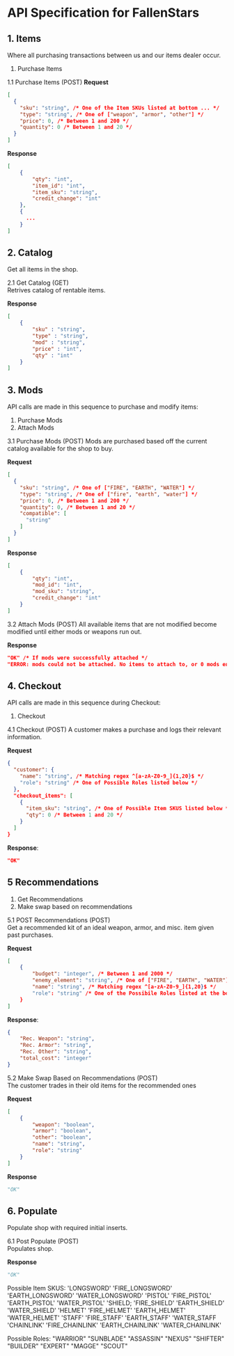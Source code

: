 # API Specification for FallenStars 

## 1. Items
Where all purchasing transactions between us and our items dealer occur.
1. Purchase Items

1.1 Purchase Items (POST)
**Request**
```json
[
  {
    "sku": "string", /* One of the Item SKUs listed at bottom ... */
    "type": "string", /* One of ["weapon", "armor", "other"] */
    "price": 0, /* Between 1 and 200 */
    "quantity": 0 /* Between 1 and 20 */
  }
]
```

**Response**
```json
[
    {
        "qty": "int", 
        "item_id": "int",
        "item_sku": "string", 
        "credit_change": "int"
    }, 
    {
      ...
    }
]
```

## 2. Catalog 
Get all items in the shop.

2.1 Get Catalog (GET)   
Retrives catalog of rentable items. 

**Response**
```json
[
    {
        "sku" : "string", 
        "type" : "string",
        "mod" : "string",
        "price" : "int",
        "qty" : "int"
    }      
]
```

## 3. Mods
API calls are made in this sequence to purchase and modify items:
1. Purchase Mods
2. Attach Mods

3.1 Purchase Mods (POST) 
Mods are purchased based off the current catalog available for the shop to buy.

**Request**
```json
[
  {
    "sku": "string", /* One of ["FIRE", "EARTH", "WATER"] */
    "type": "string", /* One of ["fire", "earth", "water"] */
    "price": 0, /* Between 1 and 200 */
    "quantity": 0, /* Between 1 and 20 */
    "compatible": [
      "string"
    ]
  }
]
```

**Response**
```json
[
    {
        "qty": "int", 
        "mod_id": "int",
        "mod_sku": "string", 
        "credit_change": "int"
    }
]
```

3.2 Attach Mods (POST) 
All available items that are not modified become modified until either mods or weapons run out.

**Response**
```json
"OK" /* If mods were successfully attached */
"ERROR: mods could not be attached. No items to attach to, or 0 mods entered." /* Else */
```

##  4. Checkout
API calls are made in this sequence during Checkout: 
1. Checkout

4.1 Checkout (POST)
A customer makes a purchase and logs their relevant information.

**Request**
```json
{
  "customer": {
    "name": "string", /* Matching regex ^[a-zA-Z0-9_]{1,20}$ */
    "role": "string" /* One of Possible Roles listed below */
  },
  "checkout_items": [
    {
      "item_sku": "string", /* One of Possible Item SKUS listed below */
      "qty": 0 /* Between 1 and 20 */
    }
  ]
}
```

**Response**:
```json
"OK"
```

## 5 Recommendations
1. Get Recommendations
2. Make swap based on recommendations

5.1 POST Recommendations (POST)   
Get a recommended kit of an ideal weapon, armor, and misc. item given past purchases.

**Request**
```json
[
    {
        "budget": "integer", /* Between 1 and 2000 */ 
        "enemy_element": "string", /* One of ["FIRE", "EARTH", "WATER"] */
        "name": "string", /* Matching regex ^[a-zA-Z0-9_]{1,20}$ */
        "role": "string" /* One of the Possibile Roles listed at the bottom */
    }
]
```

**Response**:

```json
{
    "Rec. Weapon": "string",
    "Rec. Armor": "string",
    "Rec. Other": "string",
    "total_cost": "integer"
}
```

5.2 Make Swap Based on Recommendations (POST)   
The customer trades in their old items for the recommended ones

**Request**
```json
[
    {
        "weapon": "boolean",
        "armor": "boolean",
        "other": "boolean",
        "name": "string",
        "role": "string"
    }
]
```
**Response**
```python 3
"OK"
```

## 6. Populate 
Populate shop with required initial inserts.

6.1 Post Populate (POST)   
Populates shop.

**Response**
```python 3
"OK"
```

Possible Item SKUS: 
'LONGSWORD'
'FIRE_LONGSWORD'
'EARTH_LONGSWORD'
'WATER_LONGSWORD'
'PISTOL'
'FIRE_PISTOL'
'EARTH_PISTOL'
'WATER_PISTOL'
'SHIELD;
'FIRE_SHIELD'
'EARTH_SHIELD'
'WATER_SHIELD'
'HELMET'
'FIRE_HELMET'
'EARTH_HELMET'
'WATER_HELMET'
'STAFF'
'FIRE_STAFF'
'EARTH_STAFF'
'WATER_STAFF
'CHAINLINK'
'FIRE_CHAINLINK'
'EARTH_CHAINLINK'
'WATER_CHAINLINK'

Possible Roles: 
"WARRIOR"
"SUNBLADE"
"ASSASSIN"
"NEXUS"
"SHIFTER"
"BUILDER"
"EXPERT"
"MAGGE"
"SCOUT"